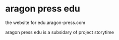 # aragon press edu
the website for edu.aragon-press.com

aragon press edu is a subsidary of project storytime
